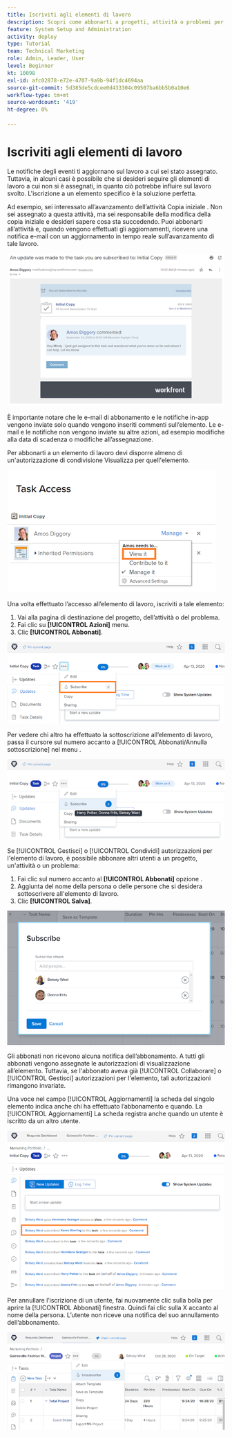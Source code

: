 ```yaml
---
title: Iscriviti agli elementi di lavoro
description: Scopri come abbonarti a progetti, attività o problemi per ricevere notifiche quando vengono inseriti commenti sull’elemento.
feature: System Setup and Administration
activity: deploy
type: Tutorial
team: Technical Marketing
role: Admin, Leader, User
level: Beginner
kt: 10098
exl-id: afc02878-e72e-4707-9a9b-94f1dc4694aa
source-git-commit: 5d385de5cdcee0d433304c09507ba6bb5b0a10e6
workflow-type: tm+mt
source-wordcount: '419'
ht-degree: 0%

---
```


# Iscriviti agli elementi di lavoro

Le notifiche degli eventi ti aggiornano sul lavoro a cui sei stato assegnato. Tuttavia, in alcuni casi è possibile che si desideri seguire gli elementi di lavoro a cui non si è assegnati, in quanto ciò potrebbe influire sul lavoro svolto. L&#39;iscrizione a un elemento specifico è la soluzione perfetta.

Ad esempio, sei interessato all’avanzamento dell’attività Copia iniziale . Non sei assegnato a questa attività, ma sei responsabile della modifica della copia iniziale e desideri sapere cosa sta succedendo. Puoi abbonarti all’attività e, quando vengono effettuati gli aggiornamenti, ricevere una notifica e-mail con un aggiornamento in tempo reale sull’avanzamento di tale lavoro.

![E-mail da un abbonamento a un’attività](assets/admin-fund-user-notifications-10.png)

È importante notare che le e-mail di abbonamento e le notifiche in-app vengono inviate solo quando vengono inseriti commenti sull’elemento. Le e-mail e le notifiche non vengono inviate su altre azioni, ad esempio modifiche alla data di scadenza o modifiche all’assegnazione.

Per abbonarti a un elemento di lavoro devi disporre almeno di un&#39;autorizzazione di condivisione Visualizza per quell&#39;elemento.

![[!UICONTROL Accesso attività] finestra](assets/admin-fund-user-notifications-11.png)

Una volta effettuato l’accesso all’elemento di lavoro, iscriviti a tale elemento:

1. Vai alla pagina di destinazione del progetto, dell’attività o del problema.
1. Fai clic su **[!UICONTROL Azioni]** menu.
1. Clic **[!UICONTROL Abbonati]**.

![[!UICONTROL Abbonati] opzione nel menu attività](assets/admin-fund-user-notifications-12.png)

Per vedere chi altro ha effettuato la sottoscrizione all’elemento di lavoro, passa il cursore sul numero accanto a [!UICONTROL Abbonati/Annulla sottoscrizione] nel menu .

![Menu attività che mostra gli utenti abbonati](assets/admin-fund-user-notifications-13.png)

Se [!UICONTROL Gestisci] o [!UICONTROL Condividi] autorizzazioni per l&#39;elemento di lavoro, è possibile abbonare altri utenti a un progetto, un&#39;attività o un problema:

1. Fai clic sul numero accanto al **[!UICONTROL Abbonati]** opzione .
1. Aggiunta del nome della persona o delle persone che si desidera sottoscrivere all&#39;elemento di lavoro.
1. Clic **[!UICONTROL Salva]**.

![[!UICONTROL Abbonati] finestra](assets/admin-fund-user-notifications-15.png)

Gli abbonati non ricevono alcuna notifica dell’abbonamento. A tutti gli abbonati vengono assegnate le autorizzazioni di visualizzazione all’elemento. Tuttavia, se l&#39;abbonato aveva già [!UICONTROL Collaborare] o [!UICONTROL Gestisci] autorizzazioni per l&#39;elemento, tali autorizzazioni rimangono invariate.

Una voce nel campo [!UICONTROL Aggiornamenti] la scheda del singolo elemento indica anche chi ha effettuato l’abbonamento e quando. La [!UICONTROL Aggiornamenti] La scheda registra anche quando un utente è iscritto da un altro utente.

![[!UICONTROL Aggiornamenti] pagina di un&#39;attività che mostra la sottoscrizione](assets/admin-fund-user-notifications-16.png)

Per annullare l’iscrizione di un utente, fai nuovamente clic sulla bolla per aprire la [!UICONTROL Abbonati] finestra. Quindi fai clic sulla X accanto al nome della persona. L’utente non riceve una notifica del suo annullamento dell’abbonamento.

![[!UICONTROL Annulla sottoscrizione] opzione di menu in un progetto](assets/admin-fund-user-notifications-14.png)

<!---
learn more URL: Subscribe to items in Workfront
--->
